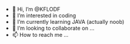 - 👋 Hi, I’m @KFLODF
- 👀 I’m interested in coding
- 🌱 I’m currently learning JAVA (actually noob)
- 💞️ I’m looking to collaborate on ...
- 📫 How to reach me ...

<!---
KFLODF/KFLODF is a ✨ special ✨ repository because its `README.md` (this file) appears on your GitHub profile.
You can click the Preview link to take a look at your changes.
--->
